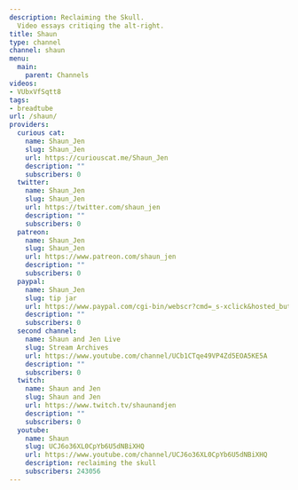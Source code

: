 ```yaml
---
description: Reclaiming the Skull.
  Video essays critiqing the alt-right.
title: Shaun
type: channel
channel: shaun
menu:
  main:
    parent: Channels
videos:
- VUbxVfSqtt8
tags:
- breadtube
url: /shaun/
providers:
  curious cat:
    name: Shaun_Jen
    slug: Shaun_Jen
    url: https://curiouscat.me/Shaun_Jen
    description: ""
    subscribers: 0
  twitter:
    name: Shaun_Jen
    slug: Shaun_Jen
    url: https://twitter.com/shaun_jen
    description: ""
    subscribers: 0
  patreon:
    name: Shaun_Jen
    slug: Shaun_Jen
    url: https://www.patreon.com/shaun_jen
    description: ""
    subscribers: 0
  paypal:
    name: Shaun_Jen
    slug: tip jar
    url: https://www.paypal.com/cgi-bin/webscr?cmd=_s-xclick&hosted_button_id=SZ3TNUNQAQNWQ
    description: ""
    subscribers: 0
  second channel:
    name: Shaun and Jen Live
    slug: Stream Archives
    url: https://www.youtube.com/channel/UCb1CTqe49VP4Zd5EOA5KE5A
    description: ""
    subscribers: 0
  twitch:
    name: Shaun and Jen
    slug: Shaun and Jen
    url: https://www.twitch.tv/shaunandjen
    description: ""
    subscribers: 0
  youtube:
    name: Shaun
    slug: UCJ6o36XL0CpYb6U5dNBiXHQ
    url: https://www.youtube.com/channel/UCJ6o36XL0CpYb6U5dNBiXHQ
    description: reclaiming the skull
    subscribers: 243056
---
```

